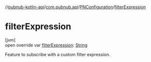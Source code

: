 //[pubnub-kotlin-api](../../../index.md)/[com.pubnub.api](../index.md)/[PNConfiguration](index.md)/[filterExpression](filter-expression.md)

# filterExpression

[jvm]\
open override var [filterExpression](filter-expression.md): [String](https://kotlinlang.org/api/latest/jvm/stdlib/kotlin/-string/index.html)

Feature to subscribe with a custom filter expression.
